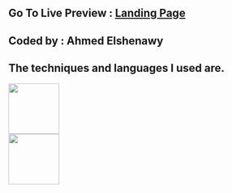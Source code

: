 <h2>Go To Live Preview : <a href="https://ahmedelshenawy0.github.io/Landing-Page/">Landing Page</a><h2/> 

## Coded by : Ahmed Elshenawy

## The techniques and languages ​​I used are.

<img  src="https://img.shields.io/badge/html5-%23E34F26.svg?style=for-the-badge&logo=html5&logoColor=white" width="100px"/> <br/>
<img  src="https://img.shields.io/badge/css3-%231572B6.svg?style=for-the-badge&logo=css3&logoColor=white" width="100px"/><br/>

